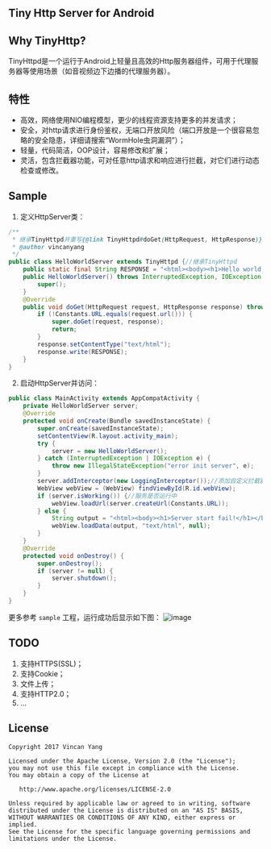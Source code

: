 ## Tiny Http Server for Android

## Why TinyHttp?
TinyHttpd是一个运行于Android上轻量且高效的Http服务器组件，可用于代理服务器等使用场景（如音视频边下边播的代理服务器）。

## 特性
- 高效，网络使用NIO编程模型，更少的线程资源支持更多的并发请求；
- 安全，对http请求进行身份鉴权，无端口开放风险（端口开放是一个很容易忽略的安全隐患，详细请搜索“WormHole虫洞漏洞”）；
- 轻量，代码简洁，OOP设计，容易修改和扩展；
- 灵活，包含拦截器功能，可对任意http请求和响应进行拦截，对它们进行动态检查或修改。


## Sample
1. 定义HttpServer类：
```java
/**
 * 继承TinyHttpd并重写{@link TinyHttpd#doGet(HttpRequest, HttpResponse)}即可创建HttpServer
 * @author vincanyang
 */
public class HelloWorldServer extends TinyHttpd {//继承TinyHttpd
    public static final String RESPONSE = "<html><body><h1>Hello world,server!</h1></body></html>";
    public HelloWorldServer() throws InterruptedException, IOException {
        super();
    }
    @Override
    public void doGet(HttpRequest request, HttpResponse response) throws ResponseException, IOException {//重写doGet()或doPost()
        if (!Constants.URL.equals(request.url())) {
            super.doGet(request, response);
            return;
        }
        response.setContentType("text/html");
        response.write(RESPONSE);
    }
}
```

2. 启动HttpServer并访问：

```java
public class MainActivity extends AppCompatActivity {
    private HelloWorldServer server;
    @Override
    protected void onCreate(Bundle savedInstanceState) {
        super.onCreate(savedInstanceState);
        setContentView(R.layout.activity_main);
        try {
            server = new HelloWorldServer();
        } catch (InterruptedException | IOException e) {
            throw new IllegalStateException("error init server", e);
        }
        server.addInterceptor(new LoggingInterceptor());//添加自定义拦截器
        WebView webView = (WebView) findViewById(R.id.webView);
        if (server.isWorking()) {//服务是否运行中
            webView.loadUrl(server.createUrl(Constants.URL));
        } else {
            String output = "<html><body><h1>Server start fail!</h1></body></html>";
            webView.loadData(output, "text/html", null);
        }
    }
    @Override
    protected void onDestroy() {
        super.onDestroy();
        if (server != null) {
            server.shutdown();
        }
    }
}
```
更多参考 `sample` 工程，运行成功后显示如下图：
![image](https://github.com/yangwencan2002/TinyHttpd/blob/master/sample.jpg)

## TODO
1. 支持HTTPS(SSL)；
2. 支持Cookie；
3. 文件上传；
4. 支持HTTP2.0；
5. ...

## License

    Copyright 2017 Vincan Yang

    Licensed under the Apache License, Version 2.0 (the "License");
    you may not use this file except in compliance with the License.
    You may obtain a copy of the License at

       http://www.apache.org/licenses/LICENSE-2.0

    Unless required by applicable law or agreed to in writing, software
    distributed under the License is distributed on an "AS IS" BASIS,
    WITHOUT WARRANTIES OR CONDITIONS OF ANY KIND, either express or implied.
    See the License for the specific language governing permissions and
    limitations under the License.
